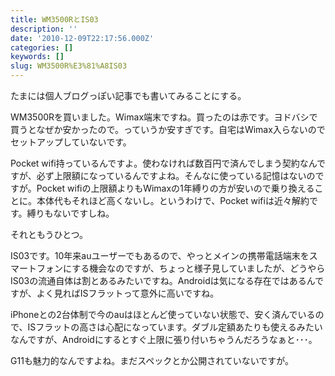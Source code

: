 ```yaml
---
title: WM3500RとIS03
description: ''
date: '2010-12-09T22:17:56.000Z'
categories: []
keywords: []
slug: WM3500R%E3%81%A8IS03
---
```

たまには個人ブログっぽい記事でも書いてみることにする。

WM3500Rを買いました。Wimax端末ですね。買ったのは赤です。ヨドバシで買うとなぜか安かったので。っていうか安すぎです。自宅はWimax入らないのでセットアップしていないです。

Pocket wifi持っているんですよ。使わなければ数百円で済んでしまう契約なんですが、必ず上限額になっているんですよね。そんなに使っている記憶はないのですが。Pocket wifiの上限額よりもWimaxの1年縛りの方が安いので乗り換えることに。本体代もそれほど高くないし。というわけで、Pocket wifiは近々解約です。縛りもないですしね。

それともうひとつ。

IS03です。10年来auユーザーでもあるので、やっとメインの携帯電話端末をスマートフォンにする機会なのですが、ちょっと様子見していましたが、どうやらIS03の流通自体は割とあるみたいですね。Androidは気になる存在ではあるんですが、よく見ればISフラットって意外に高いですね。

iPhoneとの2台体制で今のauはほとんど使っていない状態で、安く済んでいるので、ISフラットの高さは心配になっています。ダブル定額あたりも使えるみたいなんですが、Androidにするとすぐ上限に張り付いちゃうんだろうなぁと･･･。

G11も魅力的なんですよね。まだスペックとか公開されていないですが。